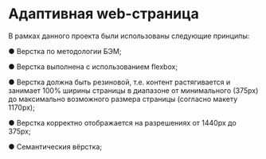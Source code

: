 # Адаптивная web-страница

В рамках данного проекта были использованы следующие принципы:

● Верстка по методологии БЭМ;

● Верстка выполнена с использованием flexbox;

● Верстка должна быть резиновой, т.е. контент растягивается и занимает 100% ширины страницы  в диапазоне от минимального (375px) до максимально  возможного размера страницы (согласно макету 1170px);

● Верстка корректно отображается на разрешениях от  1440px до 375px;

● Семантическия вёрстка;


